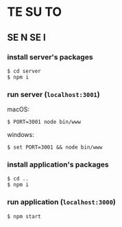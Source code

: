 # TE SU TO
## SE N SE I

### install server's packages
```
$ cd server
$ npm i
```

### run server (`localhost:3001`)
macOS:
```
$ PORT=3001 node bin/www
```
windows:
```
$ set PORT=3001 && node bin/www
```

### install application's packages
```
$ cd ..
$ npm i
```

### run application (`localhost:3000`)
```
$ npm start
```
